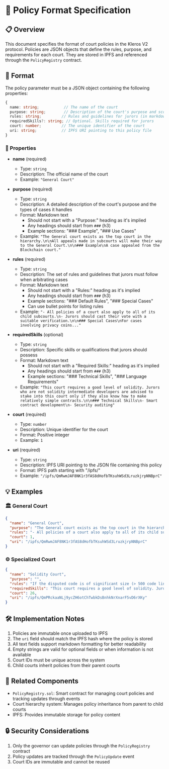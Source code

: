 # 📜 Policy Format Specification

## 📋 Overview

This document specifies the format of court policies in the Kleros V2 protocol. Policies are JSON objects that define the rules, purpose, and requirements for each court. They are stored in IPFS and referenced through the `PolicyRegistry` contract.

## 🔧 Format

The policy parameter must be a JSON object containing the following properties:

```typescript
{
  name: string;           // The name of the court
  purpose: string;        // Description of the court's purpose and scope
  rules: string;         // Rules and guidelines for jurors (in markdown format)
  requiredSkills?: string; // Optional. Skills required for jurors
  court: number;         // The unique identifier of the court
  uri: string;           // IPFS URI pointing to this policy file
}
```

### 📝 Properties

- **name** (required)

  - Type: `string`
  - Description: The official name of the court
  - Example: `"General Court"`

- **purpose** (required)

  - Type: `string`
  - Description: A detailed description of the court's purpose and the types of cases it handles
  - Format: Markdown text
    - Should not start with a "Purpose:" heading as it's implied
    - Any headings should start from `###` (h3)
    - Example sections: "### Example", "### Use Cases"
  - Example: `"The General court exists as the top court in the hierarchy.\n\nAll appeals made in subcourts will make their way to the General Court.\n\n### Example\nA case appealed from the Blockchain court."`

- **rules** (required)

  - Type: `string`
  - Description: The set of rules and guidelines that jurors must follow when arbitrating cases
  - Format: Markdown text
    - Should not start with a "Rules:" heading as it's implied
    - Any headings should start from `###` (h3)
    - Example sections: "### Default Rules", "### Special Cases"
    - Can use bullet points for listing rules
  - Example: `"- All policies of a court also apply to all of its child subcourts.\n- Jurors should cast their vote with a suitable verification.\n\n### Special Cases\nFor cases involving privacy coins..."`

- **requiredSkills** (optional)

  - Type: `string`
  - Description: Specific skills or qualifications that jurors should possess
  - Format: Markdown text
    - Should not start with a "Required Skills:" heading as it's implied
    - Any headings should start from `###` (h3)
    - Example sections: "### Technical Skills", "### Language Requirements"
  - Example: `"This court requires a good level of solidity. Jurors who are not solidity intermediate developers are advised to stake into this court only if they also know how to make relatively simple contracts.\n\n### Technical Skills\n- Smart contract development\n- Security auditing"`

- **court** (required)

  - Type: `number`
  - Description: Unique identifier for the court
  - Format: Positive integer
  - Example: `1`

- **uri** (required)
  - Type: `string`
  - Description: IPFS URI pointing to the JSON file containing this policy
  - Format: IPFS path starting with "/ipfs/"
  - Example: `"/ipfs/QmRwmJAF8NK1r3fAS8dHofbTKsuhWSd3LruzkjrpNNBprC"`

## 💡 Examples

### 🏛️ General Court

```json
{
  "name": "General Court",
  "purpose": "The General court exists as the top court in the hierarchy.\n\nAll appeals made in subcourts will make their way to the General Court.",
  "rules": "- All policies of a court also apply to all of its child subcourts.\n- Jurors should cast their vote with a suitable verification.",
  "court": 1,
  "uri": "/ipfs/QmRwmJAF8NK1r3fAS8dHofbTKsuhWSd3LruzkjrpNNBprC"
}
```

### ⚙️ Specialized Court

```json
{
  "name": "Solidity Court",
  "purpose": "",
  "rules": "If the disputed code is of significant size (> 500 code lines), parties in the dispute should point out specific parts of the content which are being disputed. Otherwise, jurors should refuse to arbitrate.",
  "requiredSkills": "This court requires a good level of solidity. Jurors who are not solidity intermediate developers are advised to stake into this court only if they also know how to make relatively simple contracts, know the main solidity hacks and can compute the complexity of simple functions.",
  "court": 26,
  "uri": "/ipfs/QmPRckaaNLj9ycZH6otChTwbkDsBnhkNrXnarF5vD6rXKy"
}
```

## 🛠️ Implementation Notes

1. Policies are immutable once uploaded to IPFS
2. The `uri` field should match the IPFS hash where the policy is stored
3. All text fields support markdown formatting for better readability
4. Empty strings are valid for optional fields or when information is not available
5. Court IDs must be unique across the system
6. Child courts inherit policies from their parent courts

## 🔗 Related Components

- `PolicyRegistry.sol`: Smart contract for managing court policies and tracking updates through events
- Court hierarchy system: Manages policy inheritance from parent to child courts
- IPFS: Provides immutable storage for policy content

## 🔒 Security Considerations

1. Only the governor can update policies through the `PolicyRegistry` contract
2. Policy updates are tracked through the `PolicyUpdate` event
3. Court IDs are immutable and cannot be reused
